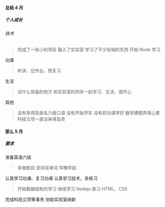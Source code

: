 #### 总结 4 月
##### 个人成长
###### 技术
> 完成了一些小的项目
> 融入了实验室
> 学习了不少前端的东西
> 开始 Node 学习

功课
> 听讲、记作业、预复习

生活
> 没什么惊喜的地方
> 和实验室的同伴一起学习、生活，很开心

其他
> 没有来得及报名六级口语
> 没有开始学车
> 没有将功课学好
> 数学建模弄得心累
> 科技立项一直没来得及弄

#### 那么 5 月
##### 要求
准备英语六级
> 多做题目
> 坚持背单词
> 早睡早起

认真学习功课、复习功课
认真学习技术，多练习
> 开始数据结构的学习
> 继续学习 Nodejs
> 练习 HTML、CSS


完成科技立项等事务
协助实验室纳新
